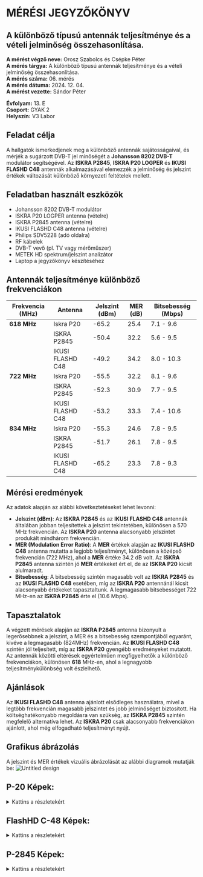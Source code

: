 # MÉRÉSI JEGYZŐKÖNYV
## A különböző típusú antennák teljesítménye és a vételi jelminőség összehasonlítása.  

**A mérést végző neve:** Orosz Szabolcs és Csépke Péter  
**A mérés tárgya:** A különböző típusú antennák teljesítménye és a vételi jelminőség összehasonlítása.  
**A mérés száma:** 06. mérés  
**A mérés dátuma:** 2024. 12. 04.  
**A mérést vezette:** Sándor Péter  

**Évfolyam:** 13. E  
**Csoport:** GYAK 2  
**Helyszín:** V3 Labor  

## Feladat célja
A hallgatók ismerkedjenek meg a különböző antennák sajátosságaival, és mérjék a sugárzott DVB-T jel minőségét a **Johansson 8202 DVB-T** modulátor segítségével. Az **ISKRA P2845**, **ISKRA P20 LOGPER** és **IKUSI FLASHD C48** antennák alkalmazásával elemezzék a jelminőség és jelszint értékek változását különböző környezeti feltételek mellett.

## Feladatban használt eszközök  
  - Johansson 8202 DVB-T modulátor  
  - ISKRA P20 LOGPER antenna (vételre)  
  - ISKRA P2845 antenna (vételre)  
  - IKUSI FLASHD C48 antenna (vételre)  
  - Philips SDV5228 (adó oldalra)  
  - RF kábelek  
  - DVB-T vevő (pl. TV vagy mérőműszer)  
  - METEK HD spektrum/jelszint analizátor  
  - Laptop a jegyzőkönyv készítéséhez  

## Antennák teljesítménye különböző frekvenciákon

| Frekvencia (MHz) | Antenna          | Jelszint (dBm) | MER (dB) | Bitsebesség (Mbps) |
| ---------------- | ---------------- | -------------- | -------- | ------------------ |
| **618 MHz**      | Iskra P20        | -65.2          | 25.4     | 7.1 - 9.6          |
|                  | ISKRA P2845      | -50.4          | 32.2     | 5.6 - 9.5          |
|                  | IKUSI FLASHD C48 | -49.2          | 34.2     | 8.0 - 10.3         |
| **722 MHz**      | Iskra P20        | -55.5          | 32.2     | 8.1 - 9.6          |
|                  | ISKRA P2845      | -52.3          | 30.9     | 7.7 - 9.5          |
|                  | IKUSI FLASHD C48 | -53.2          | 33.3     | 7.4 - 10.6         |
| **834 MHz**      | Iskra P20        | -55.3          | 24.6     | 7.8 - 9.5          |
|                  | ISKRA P2845      | -51.7          | 26.1     | 7.8 - 9.5          |
|                  | IKUSI FLASHD C48 | -65.2          | 23.3     | 7.8 - 9.3          |

##  Mérési eredmények 
Az adatok alapján az alábbi következtetéseket lehet levonni:
- **Jelszint (dBm)**: Az **ISKRA P2845** és az **IKUSI FLASHD C48** antennák általában jobban teljesítettek a jelszint tekintetében, különösen a 570 MHz frekvencián. Az **ISKRA P20** antenna alacsonyabb jelszintet produkált mindhárom frekvencián.
- **MER (Modulation Error Ratio)**: A **MER** értékek alapján az **IKUSI FLASHD C48** antenna mutatta a legjobb teljesítményt, különösen a középső frekvencián (722 MHz), ahol a **MER** értéke 34.2 dB volt. Az **ISKRA P2845** antenna szintén jó **MER** értékeket ért el, de az **ISKRA P20** kicsit alulmaradt.
- **Bitsebesség**: A bitsebesség szintén magasabb volt az **ISKRA P2845** és az **IKUSI FLASHD C48** esetében, míg az **ISKRA P20** antennánál kicsit alacsonyabb értékeket tapasztaltunk. A legmagasabb bitsebességet 722 MHz-en az **ISKRA P2845** érte el (10.6 Mbps).

##  Tapasztalatok
A végzett mérések alapján az **ISKRA P2845** antenna bizonyult a legerősebbnek a jelszint, a MER és a bitsebesség szempontjából egyaránt, kivéve a legmagasabb (824MHz) frekvencián. Az **IKUSI FLASHD C48** szintén jól teljesített, míg az **ISKRA P20** gyengébb eredményeket mutatott. Az antennák közötti eltérések egyértelműen megfigyelhetők a különböző frekvenciákon, különösen **618** MHz-en, ahol a legnagyobb teljesítménykülönbség volt észlelhető.

 
## Ajánlások
Az **IKUSI FLASHD C48** antenna ajánlott elsődleges használatra, mivel a legtöbb frekvencián magasabb jelszintet és jobb jelminőséget biztosított. Ha költséghatékonyabb megoldásra van szükség, az **ISKRA P2845** szintén megfelelő alternatíva lehet. Az **ISKRA P20** csak alacsonyabb frekvenciákon ajánlott, ahol még elfogadható teljesítményt nyújt.

## Grafikus ábrázolás
A jelszint és MER értékek vizuális ábrázolását az alábbi diagramok mutatják be:
![Untitled design](https://github.com/user-attachments/assets/d8e08d1b-6b40-450d-ada1-8ee0d96c9f71)

## P-20 Képek:
<details>
<summary>Kattins a részletekért</summary>

**722MHz Mért Képek**
![its_snapshot_0021](https://github.com/user-attachments/assets/4cb4c9c1-b9d1-4886-9cd6-85c5d16ca6a1)  


---

**834MHz Mért Képek**
![its_snapshot_0022](https://github.com/user-attachments/assets/bf1d54d9-cda0-498d-93b2-1ac54792ba82)  

---

</details>

## FlashHD C-48 Képek:
<details>

<summary>Kattins a részletekért</summary>

**618Mhz Mért Képek:**
 ![its_snapshot_0026](https://github.com/user-attachments/assets/c6fa5ee6-0ab8-4ef5-8d43-68fb212e1ef0)


---

**722MHz Mért Képek**
  ![its_snapshot_0027](https://github.com/user-attachments/assets/551790d3-753d-4aba-b1a1-38d63aa39ea4)

---

**834MHz Mért Képek**
 ![its_snapshot_0028](https://github.com/user-attachments/assets/542fd9a3-5724-433b-9637-72d5bf6be518)

---

</details>

## P-2845 Képek:
<details>

<summary>Kattins a részletekért</summary>

**618Mhz Mért Képek:**
![its_snapshot_0025](https://github.com/user-attachments/assets/c644303f-8c7c-4ab9-8892-fbdfe678f168)


---

**722MHz Mért Képek**
![its_snapshot_0024](https://github.com/user-attachments/assets/65449345-39f6-4b31-9c99-602bc66658b5)


---

**834MHz Mért Képek**
![its_snapshot_0023](https://github.com/user-attachments/assets/acf267d9-503e-4d2f-831a-59cc1db31b1a)


---

</details>


